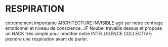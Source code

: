 # RESPIRATION

extremement importante ARCHITECTURE INVISIBLE agit sur notre centrage émotionnel et niveau de conscience. JF Noubel travaille dessus et propose un HACK très simple pour modifier notre INTELLIGENCE COLLECTIVE: prendre une respiration avant de parler.
